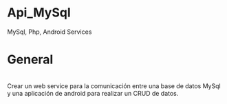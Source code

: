 # Api_MySql
MySql, Php, Android Services

<h1> General </h1>
<br> Crear un web service para la comunicación entre una base de datos MySql y una aplicación de android para realizar
un CRUD de datos.